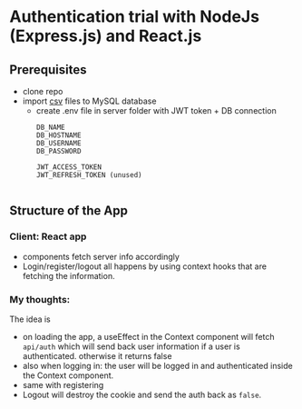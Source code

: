 # Authentication trial with NodeJs (Express.js) and React.js

## Prerequisites
* clone repo
* import [csv](./__DB-setup) files to MySQL database
  * create .env file in server folder with JWT token + DB connection
    ```
    DB_NAME
    DB_HOSTNAME
    DB_USERNAME
    DB_PASSWORD
  
    JWT_ACCESS_TOKEN
    JWT_REFRESH_TOKEN (unused)
  ```

## Structure of the App
### Client: React app
- components fetch server info accordingly
- Login/register/logout all happens by using context hooks that are fetching the information.

### My thoughts:
The idea is
- on loading the app, a useEffect in the Context component will fetch `api/auth` which will send back user information if a user is authenticated. otherwise it returns false
- also when logging in: the user will be logged in and authenticated inside the Context component.
- same with registering
- Logout will destroy the cookie and send the auth back as `false`.

